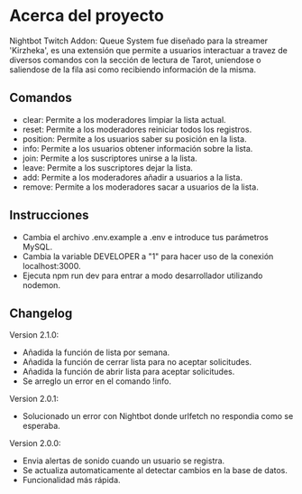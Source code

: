 # Acerca del proyecto
Nightbot Twitch Addon: Queue System fue diseñado para la streamer 'Kirzheka', es una extensión que permite a usuarios interactuar a travez de diversos comandos con la sección de lectura de Tarot, uniendose o saliendose de la fila asi como recibiendo información de la misma.

## Comandos
- clear: Permite a los moderadores limpiar la lista actual.
- reset: Permite a los moderadores reiniciar todos los registros.
- position: Permite a los usuarios saber su posición en la lista.
- info: Permite a los usuarios obtener información sobre la lista.
- join: Permite a los suscriptores unirse a la lista.
- leave: Permite a los suscriptores dejar la lista.
- add: Permite a los moderadores añadir a usuarios a la lista.
- remove: Permite a los moderadores sacar a usuarios de la lista.

## Instrucciones
- Cambia el archivo .env.example a .env e introduce tus parámetros MySQL.
- Cambia la variable DEVELOPER a "1" para hacer uso de la conexión localhost:3000.
- Ejecuta npm run dev para entrar a modo desarrollador utilizando nodemon.

## Changelog
Version 2.1.0:
- Añadida la función de lista por semana.
- Añadida la función de cerrar lista para no aceptar solicitudes.
- Añadida la función de abrir lista para aceptar solicitudes.
- Se arreglo un error en el comando !info.
  
Version 2.0.1:
- Solucionado un error con Nightbot donde urlfetch no respondia como se esperaba.

Version 2.0.0:
- Envia alertas de sonido cuando un usuario se registra.
- Se actualiza automaticamente al detectar cambios en la base de datos.
- Funcionalidad más rápida.
